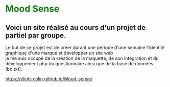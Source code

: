 <h1 style='color:green;'> Mood Sense</h1>
<h2>Voici un site réalisé au cours d'un projet de partiel par groupe.</h2>
<p>Le but de ce projet est de créer durant une période d'une semaine l'identité graphique d'une marque et développer un site web <br> je me suis occupé de la création de la maquette, de son intégration et du développement php du questionnaire ainsi que de la base de données (bd.txt).</p>

https://eliott-colin.github.io/Mood-sense/
